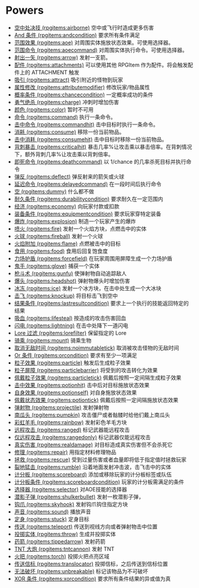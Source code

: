 # Powers

* [空中处决技 (rpgitems:airborne)](./airborne-zh_CN.md)
  空中或飞行时造成更多伤害
* [And 条件 (rpgitems:andcondition)](./andcondition-zh_CN.md)
  要求所有条件满足
* [范围效果 (rpgitems:aoe)](./aoe-zh_CN.md)
  对周围实体施放状态效果。可使用选择器。
* [范围命令 (rpgitems:aoecommand)](./aoecommand-zh_CN.md)
  对周围实体执行命令。可使用选择器。
* [射出一矢 (rpgitems:arrow)](./arrow-zh_CN.md)
  发射一支箭。
* [配件 (rpgitems:attachments)](./attachments-zh_CN.md)
  可以使用其他 RPGItem 作为配件。将会触发配件上的 ATTACHMENT 触发
* [吸引 (rpgitems:attract)](./attract-zh_CN.md)
  吸引附近的怪物到玩家
* [属性修改 (rpgitems:attributemodifier)](./attributemodifier-zh_CN.md)
  修改玩家/物品属性
* [概率条件 (rpgitems:chancecondition)](./chancecondition-zh_CN.md)
  一定概率成功的条件
* [勇气绝杀 (rpgitems:charge)](./charge-zh_CN.md)
  冲刺时增加伤害
* [颜色 (rpgitems:color)](./color-zh_CN.md)
  暂时不可用
* [命令 (rpgitems:command)](./command-zh_CN.md)
  执行一条命令。
* [击中命令 (rpgitems:commandhit)](./commandhit-zh_CN.md)
  击中目标时执行一条命令。
* [消耗 (rpgitems:consume)](./consume-zh_CN.md)
  移除一份当前物品。
* [击中消耗 (rpgitems:consumehit)](./consumehit-zh_CN.md)
  击中目标时移除一份当前物品。
* [背刺暴击 (rpgitems:criticalhit)](./criticalhit-zh_CN.md)
  暴击几率%让攻击乘以暴击倍率。在背刺情况下，额外背刺几率%让攻击乘以背刺倍率。
* [即死命令 (rpgitems:deathcommand)](./deathcommand-zh_CN.md)
  以 1/chance 的几率杀死目标并执行命令
* [弹反 (rpgitems:deflect)](./deflect-zh_CN.md)
  弹反射来的箭矢或火球
* [延迟命令 (rpgitems:delayedcommand)](./delayedcommand-zh_CN.md)
  在一段时间后执行命令
* [空 (rpgitems:dummy)](./dummy-zh_CN.md)
  什么都不做
* [耐久条件 (rpgitems:durabilitycondition)](./durabilitycondition-zh_CN.md)
  要求耐久在一定范围内
* [经济 (rpgitems:economy)](./economy-zh_CN.md)
  向玩家付款或扣款
* [装备条件 (rpgitems:equipmentcondition)](./equipmentcondition-zh_CN.md)
  要求玩家穿特定装备
* [爆炸 (rpgitems:explosion)](./explosion-zh_CN.md)
  制造一个玩家产生的爆炸
* [喷火 (rpgitems:fire)](./fire-zh_CN.md)
  发射一个火焰方块，点燃击中的实体
* [火球 (rpgitems:fireball)](./fireball-zh_CN.md)
  发射一个火球
* [火焰附加 (rpgitems:flame)](./flame-zh_CN.md)
  点燃被击中的目标
* [食用 (rpgitems:food)](./food-zh_CN.md)
  食用后回复饱食度
* [力场护盾 (rpgitems:forcefield)](./forcefield-zh_CN.md)
  在玩家周围用屏障生成一个力场护盾
* [鬼手 (rpgitems:glove)](./glove-zh_CN.md)
  捕获一个实体
* [枪斗术 (rpgitems:gunfu)](./gunfu-zh_CN.md)
  使弹射物自动追踪敌人
* [爆头 (rpgitems:headshot)](./headshot-zh_CN.md)
  弹射物爆头时增加伤害
* [冰冻 (rpgitems:ice)](./ice-zh_CN.md)
  发射一个冰方块，在击中处生成一个大冰块
* [击飞 (rpgitems:knockup)](./knockup-zh_CN.md)
  将目标击飞到空中
* [结果条件 (rpgitems:lastresultcondition)](./lastresultcondition-zh_CN.md)
  要求上一个执行的技能返回特定的结果
* [吸血 (rpgitems:lifesteal)](./lifesteal-zh_CN.md)
  按造成的攻击伤害回血
* [闪电 (rpgitems:lightning)](./lightning-zh_CN.md)
  在击中处降下一道闪电
* [Lore 过滤 (rpgitems:lorefilter)](./lorefilter-zh_CN.md)
  保留指定的 Lore
* [骑乘 (rpgitems:mount)](./mount-zh_CN.md)
  骑乘生物
* [取消无敌时间 (rpgitems:noimmutabletick)](./noimmutabletick-zh_CN.md)
  取消被攻击怪物的无敌时间
* [Or 条件 (rpgitems:orcondition)](./orcondition-zh_CN.md)
  要求有至少一项满足
* [粒子效果 (rpgitems:particle)](./particle-zh_CN.md)
  触发后生成粒子效果
* [粒子屏障 (rpgitems:particlebarrier)](./particlebarrier-zh_CN.md)
  将受到的攻击转化为效果
* [佩戴粒子效果 (rpgitems:particletick)](./particletick-zh_CN.md)
  佩戴后按照一定间隔生成粒子效果
* [击中效果 (rpgitems:potionhit)](./potionhit-zh_CN.md)
  击中后对目标施放状态效果
* [自身效果 (rpgitems:potionself)](./potionself-zh_CN.md)
  对自身施放状态效果
* [佩戴状态效果 (rpgitems:potiontick)](./potiontick-zh_CN.md)
  佩戴后按照一定间隔施放状态效果
* [弹射物 (rpgitems:projectile)](./projectile-zh_CN.md)
  发射弹射物
* [南瓜头 (rpgitems:pumpkin)](./pumpkin-zh_CN.md)
  攻击僵尸或者骷髅时给他们戴上南瓜头
* [彩虹羊毛 (rpgitems:rainbow)](./rainbow-zh_CN.md)
  发射彩色羊毛方块
* [远程攻击 (rpgitems:ranged)](./ranged-zh_CN.md)
  标记武器能远程攻击
* [仅远程攻击 (rpgitems:rangedonly)](./rangedonly-zh_CN.md)
  标记武器仅能远程攻击
* [真实伤害 (rpgitems:realdamage)](./realdamage-zh_CN.md)
  对目标造成真实伤害但不会杀死它
* [修理 (rpgitems:repair)](./repair-zh_CN.md)
  用指定材料修理物品
* [拯救 (rpgitems:rescue)](./rescue-zh_CN.md)
  受到过量伤害或者血量即将低于指定值时拯救玩家
* [裂地猛击 (rpgitems:rumble)](./rumble-zh_CN.md)
  沿着地面发射冲击波，击飞击中的实体
* [计分板 (rpgitems:scoreboard)](./scoreboard-zh_CN.md)
  添加或移除玩家的计分板标签或队伍
* [计分板条件 (rpgitems:scoreboardcondition)](./scoreboardcondition-zh_CN.md)
  玩家的计分板需满足的条件
* [选择器 (rpgitems:selector)](./selector-zh_CN.md)
  对AOE技能的选择器
* [潜影子弹 (rpgitems:shulkerbullet)](./shulkerbullet-zh_CN.md)
  发射一枚潜影子弹，
* [钩爪 (rpgitems:skyhook)](./skyhook-zh_CN.md)
  发射钩爪钩住指定方块
* [声音 (rpgitems:sound)](./sound-zh_CN.md)
  播放声音
* [定身 (rpgitems:stuck)](./stuck-zh_CN.md)
  定身目标
* [传送 (rpgitems:teleport)](./teleport-zh_CN.md)
  传送到视线方向或者弹射物击中位置
* [投掷实体 (rpgitems:throw)](./throw-zh_CN.md)
  生成并投掷实体
* [药箭 (rpgitems:tippedarrow)](./tippedarrow-zh_CN.md)
  发射药箭
* [TNT 大炮 (rpgitems:tntcannon)](./tntcannon-zh_CN.md)
  发射 TNT
* [火把 (rpgitems:torch)](./torch-zh_CN.md)
  投掷火把点亮区域
* [传送信标 (rpgitems:translocator)](./translocator-zh_CN.md)
  投掷信标，之后传送到信标位置
* [无法破坏 (rpgitems:unbreakable)](./unbreakable-zh_CN.md)
  标记该物品为不可破坏
* [XOR 条件 (rpgitems:xorcondition)](./xorcondition-zh_CN.md)
  要求所有条件结果的异或值为真
